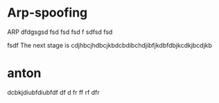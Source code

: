 # Arp-spoofing
ARP
dfdgsgsd
fsd
fsd
fsd
f
sdfsd
fsd

fsdf
The next stage is
cdjhbcjhdbcjkbdcbdibchdjibfjkdbfdbjkcdkjbcdjkb
# anton
dcbkjdiubfdiubfdf
df
d
fr
ff
rf
dfr

